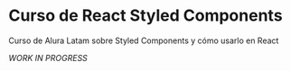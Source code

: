 # Curso de React Styled Components

Curso de Alura Latam sobre Styled Components y cómo usarlo en React

_WORK IN PROGRESS_